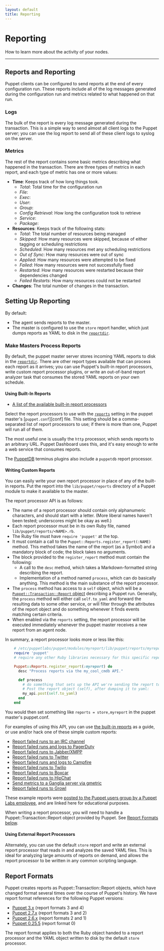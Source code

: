 ```yaml
---
layout: default
title: Reporting
---
```


Reporting
=========

How to learn more about the activity of your nodes.

* * *

## Reports and Reporting

Puppet clients can be configured to send reports at the end of
every configuration run. These reports include all of the
log messages generated during the configuration run and metrics related to what happened on that run.

### Logs

The bulk of the report is every log message generated during the
transaction. This is a simple way to send almost all client logs to
the Puppet server; you can use the log report to send all of these
client logs to syslog on the server.

### Metrics

The rest of the report contains some basic metrics describing what
happened in the transaction. There are three types of metrics in
each report, and each type of metric has one or more values:

- **Time**: Keeps track of how long things took.
    - *Total*: Total time for the configuration run
    - *File*:
    - *Exec*:
    - *User*:
    - *Group*:
    - *Config Retrieval*: How long the configuration took to retrieve
    - *Service*:
    - *Package*:
- **Resources**: Keeps track of the following stats:
    - *Total*: The total number of resources being managed
    - *Skipped*: How many resources were skipped, because of either
      tagging or scheduling restrictions
    - *Scheduled*: How many resources met any scheduling restrictions
    - *Out of Sync*: How many resources were out of sync
    - *Applied*: How many resources were attempted to be fixed
    - *Failed*: How many resources were not successfully fixed
    - *Restarted*: How many resources were restarted because their
      dependencies changed
    - *Failed Restarts*: How many resources could not be restarted
- **Changes**: The total number of changes in the transaction.


## Setting Up Reporting

By default:

* The agent sends reports to the master.
* The master is configured to use the `store` report handler, which just dumps reports as YAML to disk in the [`reportdir`](/references/latest/configuration.html#reportdir).

### Make Masters Process Reports

By default, the puppet master server stores incoming YAML reports to
disk in the [`reportdir`](/references/latest/configuration.html#reportdir). There are other report types available that can process each report as it arrives; you can use Puppet's built-in report processors, write custom report processor plugins, or write an out-of-band report analyzer task that consumes the stored YAML reports on your own schedule.

#### Using Built-In Reports

* [A list of the available built-in report processors](/references/latest/report.html)

Select the report processors to use with the [`reports`](/references/latest/configuration.html#reports) setting in the puppet master's [`puppet.conf`][conf] file. This setting should be a comma-separated list of report processors to use; if there is more than one, Puppet will run all of them.

The most useful one is usually the `http` processor, which sends reports to an arbitrary URL. Puppet Dashboard uses this, and it's easy enough to write a web service that consumes reports.

The [PuppetDB](/puppetdb/latest) terminus plugins also include a `puppetdb` report processor.

#### Writing Custom Reports

You can easily write your own report processor in place of any of
the built-in reports. Put the report into the `lib/puppet/reports` directory of a Puppet module to make it available to the master.

The report processor API is as follows:

* The name of a report processor should contain only alphanumeric characters, and should start with a letter. (More liberal names haven't been tested; underscores might be okay as well.)
* Each report processor must be in its own Ruby file, named `lib/puppet/reports/<NAME>.rb`.
* The Ruby file must have `require 'puppet'` at the top.
* It must contain a call to the `Puppet::Reports.register_report(:NAME)` method. This method takes the name of the report (as a Symbol) and a mandatory block of code; the block takes no arguments.
* The block provided to the `register_report` method must contain the following:
    * A call to the `desc` method, which takes a Markdown-formatted string describing the report.
    * Implementation of a method named `process`, which can do basically anything. This method is the main substance of the report processor.
* The `process` method has access to a `self` object, which will be a [`Puppet::Transaction::Report` object](/puppet/latest/reference/format_report.html) describing a Puppet run. Generally, the `process` method will either call `self.to_yaml` and forward the resulting data to some other service, or will filter through the attributes of the report object and do something whenever it finds events matching certain criteria.
* When enabled via the `reports` setting, the report processor will be executed immediately whenever the puppet master receives a new report from an agent node.

In summary, a report processor looks more or less like this:

~~~ ruby
    # /etc/puppetlabs/puppet/modules/myreport/lib/puppet/reports/myreport.rb
    require 'puppet'
    # require any other Ruby libraries necessary for this specific report

    Puppet::Reports.register_report(:myreport) do
      desc "Process reports via the my_cool_cmdb API."

      def process
        # do something that sets up the API we're sending the report to.
        # Post the report object (self), after dumping it to yaml:
        my_api.post(self.to_yaml)
      end
    end
~~~

You would then set something like `reports = store,myreport` in the puppet master's puppet.conf.

For examples of using this API, you can use [the built-in reports](https://github.com/puppetlabs/puppet/tree/master/lib/puppet/reports) as a guide, or use and/or hack one of these simple custom reports:


* [Report failed runs to an IRC channel](https://github.com/jamtur01/puppet-irc)
* [Report failed runs and logs to PagerDuty](https://github.com/jamtur01/puppet-pagerduty)
* [Report failed runs to Jabber/XMPP](https://github.com/jamtur01/puppet-xmpp)
* [Report failed runs to Twitter](https://github.com/jamtur01/puppet-twitter)
* [Report failed runs and logs to Campfire](https://github.com/jamtur01/puppet-campfire)
* [Report failed runs to Twilio](https://github.com/jamtur01/puppet-twilio)
* [Report failed runs to Boxcar](https://github.com/jamtur01/puppet-boxcar)
* [Report failed runs to HipChat](https://github.com/jamtur01/puppet-hipchat)
* [Send metrics to a Ganglia server via gmetric](https://github.com/jamtur01/puppet-ganglia)
* [Report failed runs to Growl](https://github.com/jamtur01/puppet-growl)

These example reports were [posted to the Puppet users group by a Puppet Labs employee][jamesreports], and are linked here for educational purposes.

[jamesreports]: http://groups.google.com/group/puppet-users/browse_thread/thread/939cfc2e714544df/6d5aa6ae2ce51831

When writing a report processor, you will need to handle a Puppet::Transaction::Report object provided by Puppet. See [Report Formats below](#report-formats).

#### Using External Report Processors

Alternately, you can use the default `store` report and write an external
report processor that reads in and analyzes the saved YAML files. This is ideal for analyzing large amounts of reports on demand, and allows the report processor to be written in any common scripting language.

Report Formats
-----

Puppet creates reports as Puppet::Transaction::Report objects, which have changed format several times over the course of Puppet's history. We have report format references for the following Puppet versions:

* [Puppet 3.x](/puppet/3/reference/format_report.html) (report formats 3 and 4)
* [Puppet 2.7.x](/puppet/2.7/reference/format_report.html) (report formats 3 and 2)
* [Puppet 2.6.x](/puppet/2.6/format_report.html) (report formats 2 and 1)
* [Puppet 0.25.5](/puppet/0.25/format_report.html) (report format 0)

The report format applies to both the Ruby object handed to a report processor and the YAML object written to disk by the default `store` processor.
